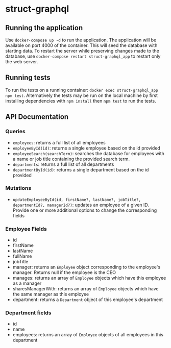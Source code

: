 # struct-graphql

## Running the application
Use `docker-compose up -d` to run the application. The application will be available on port 4000 of the container.
This will seed the database with starting data. To restart the server while preserving changes made to the database, use `docker-compose restart struct-graphql_app` to restart only the web server.

## Running tests
To run the tests on a running container: `docker exec struct-graphql_app npm test`.
Alternatively the tests may be run on the local machine by first installing dependencies with `npm install` then `npm test` to run the tests.

## API Documentation
### Queries
- `employees`: returns a full list of all employees
- `employeeById(id)`: returns a single employee based on the id provided
- `employeeSearch(searchTerm)`: searches the database for employees with a name or job title containing the provided search term.
- `departments`: returns a full list of all departments
- `departmentById(id)`: returns a single department based on the id provided
### Mutations
- `updateEmployeeById(id, firstName?, lastName?, jobTitle?, departmentId?, managerId?)`: updates an employee of a given ID. Provide one or more additional options to change the corresponding fields
### Employee Fields
- id
- firstName
- lastName
- fullName
- jobTitle
- manager: returns an `Employee` object corresponding to the employee's manager. Returns null if the employee is the CEO
- manages: returns an array of `Employee` objects which have this employee as a manager
- sharesManagerWith: returns an array of `Employee` objects which have the same manager as this employee
- department: returns a `Department` object of this employee's department
### Department fields
- id
- name
- employees: returns an array of `Employee` objects of all employees in this department

